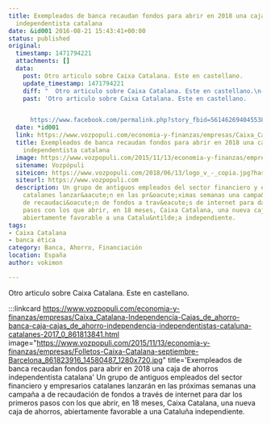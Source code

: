 ```yaml
---
title: Exempleados de banca recaudan fondos para abrir en 2018 una caja de ahorros
  independentista catalana
date: &id001 2016-08-21 15:43:41+00:00
status: published
original:
  timestamp: 1471794221
  attachments: []
  data:
    post: Otro articulo sobre Caixa Catalana. Este en castellano.
    update_timestamp: 1471794221
    diff: "  Otro articulo sobre Caixa Catalana. Este en castellano.\n- \n- https://www.facebook.com/permalink.php?story_fbid=561462694045538&id=378033285721814"
    past: 'Otro articulo sobre Caixa Catalana. Este en castellano.


      https://www.facebook.com/permalink.php?story_fbid=561462694045538&id=378033285721814'
  date: *id001
  link: https://www.vozpopuli.com/economia-y-finanzas/empresas/Caixa_Catalana-Independencia-Cajas_de_ahorro-banca-caja-cajas_de_ahorro-independencia-independentistas-cataluna-catalanes-2017_0_861813841.html
  title: Exempleados de banca recaudan fondos para abrir en 2018 una caja de ahorros
    independentista catalana
  image: https://www.vozpopuli.com/2015/11/13/economia-y-finanzas/empresas/Folletos-Caixa-Catalana-septiembre-Barcelona_861823916_14580487_1280x720.jpg
  sitename: Vozpópuli
  siteicon: https://www.vozpopuli.com/2018/06/13/logo_v_-_copia.jpg?hash=89cbe1d8a1cf572e899c6b9bd3153d946daea7be
  siteurl: https://www.vozpopuli.com
  description: Un grupo de antiguos empleados del sector financiero y empresarios
    catalanes lanzar&aacute;n en las pr&oacute;ximas semanas una campa&ntilde;a a
    de recaudaci&oacute;n de fondos a trav&eacute;s de internet para dar los primeros
    pasos con los que abrir, en 18 meses, Caixa Catalana, una nueva caja de ahorros,
    abiertamente favorable a una Catalu&ntilde;a independiente.
tags:
- Caixa Catalana
- banca ética
category: Banca, Ahorro, Financiación
location: España
author: vokimon

---
```

Otro articulo sobre Caixa Catalana. Este en castellano.

:::linkcard https://www.vozpopuli.com/economia-y-finanzas/empresas/Caixa_Catalana-Independencia-Cajas_de_ahorro-banca-caja-cajas_de_ahorro-independencia-independentistas-cataluna-catalanes-2017_0_861813841.html image="https://www.vozpopuli.com/2015/11/13/economia-y-finanzas/empresas/Folletos-Caixa-Catalana-septiembre-Barcelona_861823916_14580487_1280x720.jpg" title='Exempleados de banca recaudan fondos para abrir en 2018 una caja de ahorros independentista catalana'
    Un grupo de antiguos empleados del sector financiero y empresarios catalanes lanzar&aacute;n en las pr&oacute;ximas semanas una campa&ntilde;a a de recaudaci&oacute;n de fondos a trav&eacute;s de internet para dar los primeros pasos con los que abrir, en 18 meses, Caixa Catalana, una nueva caja de ahorros, abiertamente favorable a una Catalu&ntilde;a independiente.

